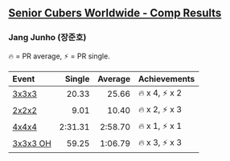 <style>table {white-space: nowrap;}</style>

## [Senior Cubers Worldwide - Comp Results](/scw-comp/results/)
### Jang Junho (장준호)

🔥 = PR average, ⚡ = PR single.

| Event | Single | Average | Achievements|
| :-- | --: | --: | :-- |
| [3x3x3](jang_junho/333.md) | 20.33 | 25.66 | 🔥 x 4, ⚡ x 2 |
| [2x2x2](jang_junho/222.md) | 9.01 | 10.40 | 🔥 x 2, ⚡ x 3 |
| [4x4x4](jang_junho/444.md) | 2:31.31 | 2:58.70 | 🔥 x 1, ⚡ x 1 |
| [3x3x3 OH](jang_junho/333oh.md) | 59.25 | 1:06.79 | 🔥 x 3, ⚡ x 3 |

<!-- Global site tag (gtag.js) - Google Analytics -->
<script async src="https://www.googletagmanager.com/gtag/js?id=UA-86348435-3"></script>
<script>window.dataLayer = window.dataLayer || []; function gtag() {dataLayer.push(arguments);} gtag('js', new Date()); gtag('config', 'UA-86348435-3');</script>
